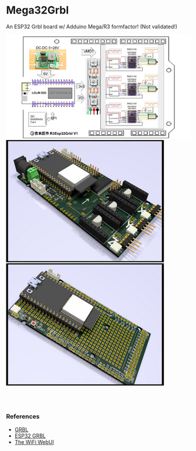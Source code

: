 # Mega32Grbl
An ESP32 Grbl board w/ Adduino Mega/R3 formfactor! (Not validated!)<br>

<img src="R3ESP32Grbl_BlockDiagram.png" width="640"/> <br>
<img src="Hardware/Mega32Grbl_svga.png" width="430"/> <img src="Hardware/Mega32Shield_svga.png" width="430"/> 

<br>
<br>

### References
  - [GRBL](https://github.com/gnea/grbl/wiki) <br>
  - [ESP32 GRBL](https://github.com/bdring/Grbl_Esp32) <br>
  - [The WiFi WebUI](https://github.com/luc-github/ESP3D-WEBUI)
